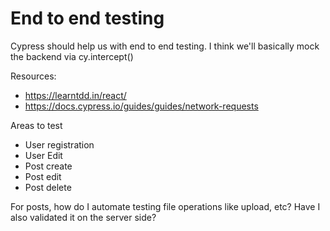 # End to end testing

Cypress should help us with end to end testing. I think we'll basically mock the backend via cy.intercept()

Resources:
* https://learntdd.in/react/
* https://docs.cypress.io/guides/guides/network-requests

Areas to test
* User registration
* User Edit
* Post create
* Post edit
* Post delete

For posts, how do I automate testing file operations like upload, etc? Have I also validated it on the server side?